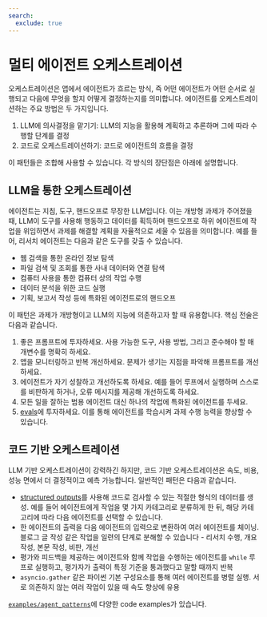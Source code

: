 ```yaml
---
search:
  exclude: true
---
```

# 멀티 에이전트 오케스트레이션

오케스트레이션은 앱에서 에이전트가 흐르는 방식, 즉 어떤 에이전트가 어떤 순서로 실행되고 다음에 무엇을 할지 어떻게 결정하는지를 의미합니다. 에이전트를 오케스트레이션하는 주요 방법은 두 가지입니다.

1. LLM에 의사결정을 맡기기: LLM의 지능을 활용해 계획하고 추론하며 그에 따라 수행할 단계를 결정
2. 코드로 오케스트레이션하기: 코드로 에이전트의 흐름을 결정

이 패턴들은 조합해 사용할 수 있습니다. 각 방식의 장단점은 아래에 설명합니다.

## LLM을 통한 오케스트레이션

에이전트는 지침, 도구, 핸드오프로 무장한 LLM입니다. 이는 개방형 과제가 주어졌을 때, LLM이 도구를 사용해 행동하고 데이터를 획득하며 핸드오프로 하위 에이전트에 작업을 위임하면서 과제를 해결할 계획을 자율적으로 세울 수 있음을 의미합니다. 예를 들어, 리서치 에이전트는 다음과 같은 도구를 갖출 수 있습니다.

- 웹 검색을 통한 온라인 정보 탐색
- 파일 검색 및 조회를 통한 사내 데이터와 연결 탐색
- 컴퓨터 사용을 통한 컴퓨터 상의 작업 수행
- 데이터 분석을 위한 코드 실행
- 기획, 보고서 작성 등에 특화된 에이전트로의 핸드오프

이 패턴은 과제가 개방형이고 LLM의 지능에 의존하고자 할 때 유용합니다. 핵심 전술은 다음과 같습니다.

1. 좋은 프롬프트에 투자하세요. 사용 가능한 도구, 사용 방법, 그리고 준수해야 할 매개변수를 명확히 하세요.
2. 앱을 모니터링하고 반복 개선하세요. 문제가 생기는 지점을 파악해 프롬프트를 개선하세요.
3. 에이전트가 자기 성찰하고 개선하도록 하세요. 예를 들어 루프에서 실행하며 스스로를 비판하게 하거나, 오류 메시지를 제공해 개선하도록 하세요.
4. 모든 일을 잘하는 범용 에이전트 대신 하나의 작업에 특화된 에이전트를 두세요.
5. [evals](https://platform.openai.com/docs/guides/evals)에 투자하세요. 이를 통해 에이전트를 학습시켜 과제 수행 능력을 향상할 수 있습니다.

## 코드 기반 오케스트레이션

LLM 기반 오케스트레이션이 강력하긴 하지만, 코드 기반 오케스트레이션은 속도, 비용, 성능 면에서 더 결정적이고 예측 가능합니다. 일반적인 패턴은 다음과 같습니다.

- [structured outputs](https://platform.openai.com/docs/guides/structured-outputs)를 사용해 코드로 검사할 수 있는 적절한 형식의 데이터를 생성. 예를 들어 에이전트에게 작업을 몇 가지 카테고리로 분류하게 한 뒤, 해당 카테고리에 따라 다음 에이전트를 선택할 수 있습니다.
- 한 에이전트의 출력을 다음 에이전트의 입력으로 변환하여 여러 에이전트를 체이닝. 블로그 글 작성 같은 작업을 일련의 단계로 분해할 수 있습니다 - 리서치 수행, 개요 작성, 본문 작성, 비판, 개선
- 평가와 피드백을 제공하는 에이전트와 함께 작업을 수행하는 에이전트를 `while` 루프로 실행하고, 평가자가 출력이 특정 기준을 통과했다고 말할 때까지 반복
- `asyncio.gather` 같은 파이썬 기본 구성요소를 통해 여러 에이전트를 병렬 실행. 서로 의존하지 않는 여러 작업이 있을 때 속도 향상에 유용

[`examples/agent_patterns`](https://github.com/openai/openai-agents-python/tree/main/examples/agent_patterns)에 다양한 code examples가 있습니다.